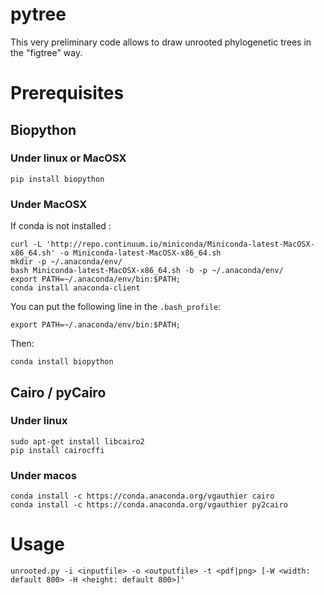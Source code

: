 # pytree

This very preliminary code allows to draw unrooted phylogenetic trees in the "figtree" way.

# Prerequisites

## Biopython

### Under linux or MacOSX

```[bash]
pip install biopython
```

### Under MacOSX

If conda is not installed :

```[bash]
curl -L 'http://repo.continuum.io/miniconda/Miniconda-latest-MacOSX-x86_64.sh' -o Miniconda-latest-MacOSX-x86_64.sh
mkdir -p ~/.anaconda/env/
bash Miniconda-latest-MacOSX-x86_64.sh -b -p ~/.anaconda/env/
export PATH=~/.anaconda/env/bin:$PATH;
conda install anaconda-client
```

You can put the following line in the  `.bash_profile`:

```
export PATH=~/.anaconda/env/bin:$PATH;
```

Then:
```[bash]
conda install biopython
```

## Cairo / pyCairo

### Under linux

```[bash]
sudo apt-get install libcairo2
pip install cairocffi
```

### Under macos

```[bash]
conda install -c https://conda.anaconda.org/vgauthier cairo
conda install -c https://conda.anaconda.org/vgauthier py2cairo
```

# Usage

```
unrooted.py -i <inputfile> -o <outputfile> -t <pdf|png> [-W <width: default 800> -H <height: default 800>]'
```
